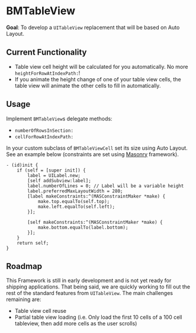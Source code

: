 BMTableView
===========

__Goal__: To develop a `UITableView` replacement that will be based on Auto Layout.


## Current Functionality

- Table view cell height will be calculated for you automatically.  No more `heightForRowAtIndexPath:`!
- If you animate the height change of one of your table view cells, the table view will animate the other cells 
to fill in automatically.


## Usage

Implement `BMTableView`s delegate methods: 
- `numberOfRowsInSection:` 
- `cellForRowAtIndexPath:`

In your custom subclass of `BMTableViewCell` set its size using Auto Layout.  See an example below (constraints are 
set using [Masonry](https://github.com/cloudkite/Masonry) framework).

```
- (id)init {
    if (self = [super init]) {
        label = UILabel.new;
        [self addSubview:label];
        label.numberOfLines = 0; // Label will be a variable height
        label.preferredMaxLayoutWidth = 280;
        [label makeConstraints:^(MASConstraintMaker *make) {
            make.top.equalTo(self.top);
            make.left.equalTo(self.left);
        }];
        
        [self makeConstraints:^(MASConstraintMaker *make) {
            make.bottom.equalTo(label.bottom);
        }];
    }
    return self;
}
```

## Roadmap

This Framework is still in early development and is not yet ready for shipping applications.  That being said, we are 
quickly working to fill out the rest of the standard features from `UITableView`.  The main challenges remaining are:
- Table view cell reuse
- Partial table view loading (i.e. Only load the first 10 cells of a 100 cell tableview, then add more 
cells as the user scrolls)
